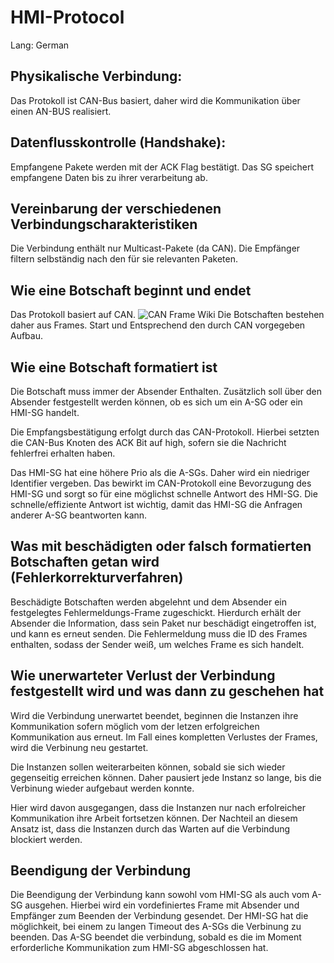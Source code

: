 # HMI-Protocol
Lang: German

## Physikalische Verbindung: 
Das Protokoll ist CAN-Bus basiert, daher wird die Kommunikation über einen
AN-BUS realisiert. 

## Datenflusskontrolle (Handshake):
Empfangene Pakete werden mit der ACK Flag bestätigt.
Das SG speichert empfangene Daten bis zu ihrer verarbeitung ab.

## Vereinbarung der verschiedenen Verbindungscharakteristiken
Die Verbindung enthält nur Multicast-Pakete (da CAN).
Die Empfänger filtern selbständig nach den für sie relevanten Paketen.


## Wie eine Botschaft beginnt und endet
Das Protokoll basiert auf CAN.
![CAN Frame Wiki](https://de.wikipedia.org/wiki/Controller_Area_Network#/media/File:CAN-Bus-frame_in_base_format_without_stuffbits.svg)
Die Botschaften bestehen daher aus Frames.
Start und Entsprechend den durch CAN vorgegeben Aufbau.


## Wie eine Botschaft formatiert ist
Die Botschaft muss immer der Absender Enthalten.
Zusätzlich soll über den Absender festgestellt werden können, ob es sich um ein A-SG oder ein HMI-SG handelt.

Die Empfangsbestätigung erfolgt durch das CAN-Protokoll.
Hierbei setzten die CAN-Bus Knoten des ACK Bit auf high, sofern sie die Nachricht fehlerfrei erhalten haben.

Das HMI-SG hat eine höhere Prio als die A-SGs.
Daher wird ein niedriger Identifier vergeben.
Das bewirkt im CAN-Protokoll eine Bevorzugung des HMI-SG und sorgt so für eine möglichst schnelle Antwort des HMI-SG.
Die schnelle/effiziente Antwort ist wichtig, damit das HMI-SG die Anfragen anderer A-SG beantworten kann.


## Was mit beschädigten oder falsch formatierten Botschaften getan wird (Fehlerkorrekturverfahren)
Beschädigte Botschaften werden abgelehnt und dem Absender ein festgelegtes Fehlermeldungs-Frame zugeschickt.
Hierdurch erhält der Absender die Information, dass sein Paket nur beschädigt eingetroffen ist, und kann es erneut senden.
Die Fehlermeldung muss die ID des Frames enthalten, sodass der Sender weiß, um welches Frame es sich handelt.

## Wie unerwarteter Verlust der Verbindung festgestellt wird und was dann zu geschehen hat
Wird die Verbindung unerwartet beendet, beginnen die Instanzen ihre Kommunikation sofern möglich vom der letzen 
erfolgreichen Kommunikation aus erneut. 
Im Fall eines kompletten Verlustes der Frames, wird die Verbinung neu gestartet.

Die Instanzen sollen weiterarbeiten können, sobald sie sich wieder gegenseitig erreichen können.
Daher pausiert jede Instanz so lange, bis die Verbinung wieder aufgebaut werden konnte.

Hier wird davon ausgegangen, dass die Instanzen nur nach erfolreicher Kommunikation ihre Arbeit fortsetzen können.
Der Nachteil an diesem Ansatz ist, dass die Instanzen durch das Warten auf die Verbindung blockiert werden.

## Beendigung der Verbindung
Die Beendigung der Verbindung kann sowohl vom HMI-SG als auch vom A-SG ausgehen.
Hierbei wird ein vordefiniertes Frame mit Absender und Empfänger zum Beenden der Verbindung gesendet.
Der HMI-SG hat die möglichkeit, bei einem zu langen Timeout des A-SGs die Verbinung zu beenden.
Das A-SG beendet die verbindung, sobald es die im Moment erforderliche Kommunikation zum HMI-SG abgeschlossen hat.

